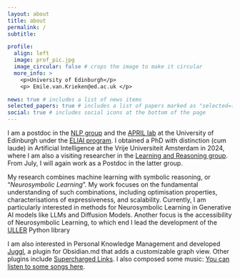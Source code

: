 ```yaml
---
layout: about
title: about
permalink: /
subtitle: 

profile:
  align: left
  image: prof_pic.jpg
  image_circular: false # crops the image to make it circular
  more_info: >
    <p>University of Edinburgh</p>
    <p> Emile.van.Krieken@ed.ac.uk </p>

news: true # includes a list of news items
selected_papers: true # includes a list of papers marked as "selected={true}"
social: true # includes social icons at the bottom of the page
---
```


<!-- **I am currently looking for academic opportunities in Machine Learning and AI.** -->


I am a postdoc in the [NLP group](https://edinburghnlp.inf.ed.ac.uk/) and the [APRIL lab](https://april-tools.github.io/) at the University of Edinburgh under the [ELIAI program](https://web.inf.ed.ac.uk/eliai/about). I obtained a PhD with distinction (cum laude) in Artificial Intelligence at the Vrije Universiteit Amsterdam in 2024, where I am also a visiting researcher in the [Learning and Reasoning group](https://lr.cs.vu.nl/).
From July, I will again work as a Postdoc in the latter group. 

My research combines machine learning with symbolic reasoning, or “_Neurosymbolic Learning_”. My work focuses on the fundamental understanding of such combinations, including optimisation properties, characterisations of expressiveness, and scalability. 
Currently, I am particularly interested in methods for Neurosymbolic Learning in Generative AI models like LLMs and Diffusion Models. 
Another focus is the accessibility of Neurosymbolic Learning, to which end I lead the development of the [ULLER](https://arxiv.org/abs/2405.00532) Python library

I am also interested in Personal Knowledge Management and developed [Juggl](https://juggl.io/), a plugin for Obsidian.md that adds a customizable graph view. Other plugins include [Supercharged Links](https://github.com/mdelobelle/obsidian_supercharged_links). I also composed some music: [You can listen to some songs here](http://emilevankrieken.bandcamp.com/).


